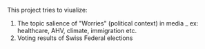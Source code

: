 This project tries to viualize: 
1) The topic salience of "Worries" (political context) in media _ ex: healthcare, AHV, climate, immigration etc.
2) Voting results of Swiss Federal elections  
